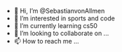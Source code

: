 - 👋 Hi, I’m @SebastianvonAllmen
- 👀 I’m interested in sports and code
- 🌱 I’m currently learning cs50
- 💞️ I’m looking to collaborate on ...
- 📫 How to reach me ...

<!---
SebastianvonAllmen/SebastianvonAllmen is a ✨ special ✨ repository because its `README.md` (this file) appears on your GitHub profile.
You can click the Preview link to take a look at your changes.
--->
